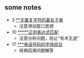 some notes
---------

- 3 [**无重复字符的最长子串](/src/_python/3_LongestSubstringWithoutRepeatingCharacters.py)
    - 注意滑动窗口思想
- 10 [*****正则表达式匹配](/src/_python/10_RegularExpressionMatching.py)
    - 注意分析问题，防止"有术无道"
- 17 [***电话号码的字母组合](/src/_python/17_LetterCombinationsofaPhoneNumber.py)
    - 经典回溯问题解答










